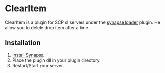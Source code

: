 # ClearItem
ClearItem is a plugin for SCP sl servers under the [synapse loader](https://github.com/SynapseSL/Synapse) plugin. He allow you to delete drop item after a time.

## Installation
1. [Install Synapse](https://github.com/SynapseSL/Synapse/wiki#hosting-guides).
2. Place the plugin dll in your plugin directory.
3. Restart/Start your server.
